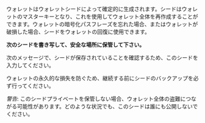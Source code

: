 ウォレットはウォレットシードによって確定的に生成されます。シードはウォレットのマスターキーとなり、これを使用してウォレット全体を再作成することができます。ウォレットの暗号化パスフレーズを忘れた場合、またはウォレットが破損した場合、シードをウォレットの回復に使用できます。

**次のシードを書き写して、安全な場所に保管して下さい。**

次のメッセージで、シードが保存されていることを確認するため、このシードを入力してください。

ウォレットの永久的な損失を防ぐため、継続する前にシードのバックアップを必ず行ってください。

*警告*: このシードプライベートを保管しない場合、ウォレット全体の盗難につながる可能性があります。どのような状況でも、このシードは誰にも公開しないでください。
